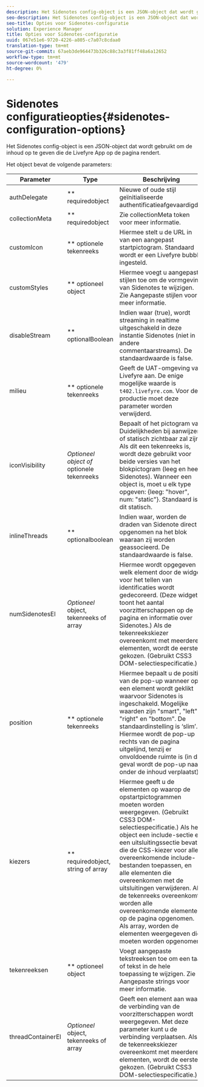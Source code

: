 ```yaml
---
description: Het Sidenotes config-object is een JSON-object dat wordt gebruikt om de inhoud op te geven die de Livefyre App op de pagina rendert.
seo-description: Het Sidenotes config-object is een JSON-object dat wordt gebruikt om de inhoud op te geven die de Livefyre App op de pagina rendert.
seo-title: Opties voor Sidenotes-configuratie
solution: Experience Manager
title: Opties voor Sidenotes-configuratie
uuid: 067e51e6-9720-4226-a805-c7a07c8cdaa0
translation-type: tm+mt
source-git-commit: 67aeb3de964473b326c88c3a3f81ff48a6a12652
workflow-type: tm+mt
source-wordcount: '479'
ht-degree: 0%

---
```



# Sidenotes configuratieopties{#sidenotes-configuration-options}

Het Sidenotes config-object is een JSON-object dat wordt gebruikt om de inhoud op te geven die de Livefyre App op de pagina rendert.

Het object bevat de volgende parameters:

| Parameter | Type | Beschrijving |
|--- |--- |--- |
| authDelegate | ** requiredobject | Nieuwe of oude stijl geïnitialiseerde authentificatieafgevaardigde. |
| collectionMeta | ** requiredobject | Zie collectionMeta token voor meer informatie. |
| customIcon | ** optionele tekenreeks | Hiermee stelt u de URL in van een aangepast startpictogram. Standaard wordt er een Livefyre bubble ingesteld. |
| customStyles | ** optioneel object | Hiermee voegt u aangepaste stijlen toe om de vormgeving van Sidenotes te wijzigen. Zie Aangepaste stijlen voor meer informatie. |
| disableStream | ** optionalBoolean | Indien waar (true), wordt streaming in realtime uitgeschakeld in deze instantie Sidenotes (niet in andere commentaarstreams). De standaardwaarde is false. |
| milieu | ** optionele tekenreeks | Geeft de UAT-omgeving van Livefyre aan. De enige mogelijke waarde is `t402.livefyre.com`. Voor de productie moet deze parameter worden verwijderd. |
| iconVisibility | *Optioneel object of* optionele tekenreeks | Bepaalt of het pictogram van Duidelijkheden bij aanwijzen of statisch zichtbaar zal zijn. Als dit een tekenreeks is, wordt deze gebruikt voor beide versies van het blokpictogram (leeg en heeft Sidenotes). Wanneer een object is, moet u elk type opgeven: {leeg: &quot;hover&quot;, num: &quot;static&quot;}. Standaard is dit statisch. |
| inlineThreads | ** optionalboolean | Indien waar, worden de draden van Sidenote direct opgenomen na het blok waaraan zij worden geassocieerd. De standaardwaarde is false. |
| numSidenotesEl | *Optioneel* object, tekenreeks of array | Hiermee wordt opgegeven welk element door de widget voor het tellen van identificaties wordt gedecoreerd. (Deze widget toont het aantal voorzitterschappen op de pagina en informatie over Sidenotes.) Als de tekenreekskiezer overeenkomt met meerdere elementen, wordt de eerste gekozen. (Gebruikt CSS3 DOM-selectiespecificatie.) |
| position | ** optionele tekenreeks | Hiermee bepaalt u de positie van de pop-up wanneer op een element wordt geklikt waarvoor Sidenotes is ingeschakeld. Mogelijke waarden zijn &quot;smart&quot;, &quot;left&quot;, &quot;right&quot; en &quot;bottom&quot;. De standaardinstelling is ‘slim’. Hiermee wordt de pop-up rechts van de pagina uitgelijnd, tenzij er onvoldoende ruimte is (in dat geval wordt de pop-up naar onder de inhoud verplaatst). |
| kiezers | ** requiredobject, string of array | Hiermee geeft u de elementen op waarop de opstartpictogrammen moeten worden weergegeven. (Gebruikt CSS3 DOM-selectiespecificatie.) Als het object een include-sectie en een uitsluitingssectie bevat die de CSS-kiezer voor alle overeenkomende include-bestanden toepassen, en alle elementen die overeenkomen met de uitsluitingen verwijderen. Als de tekenreeks overeenkomt, worden alle overeenkomende elementen op de pagina opgenomen. Als array, worden de elementen weergegeven die moeten worden opgenomen. |
| tekenreeksen | ** optioneel object | Voegt aangepaste tekstreeksen toe om een taal of tekst in de hele toepassing te wijzigen. Zie Aangepaste strings voor meer informatie. |
| threadContainerEl | *Optioneel* object, tekenreeks of array | Geeft een element aan waar de verbinding van de voorzitterschappen wordt weergegeven. Met deze parameter kunt u de verbinding verplaatsen. Als de tekenreekskiezer overeenkomt met meerdere elementen, wordt de eerste gekozen. (Gebruikt CSS3 DOM-selectiespecificatie.) |


